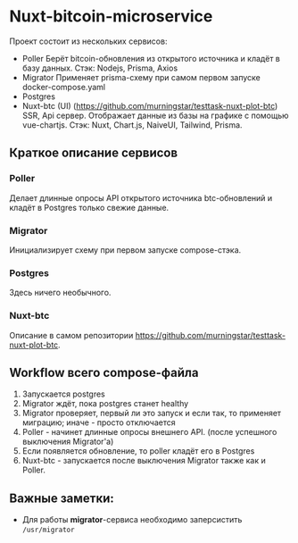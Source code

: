 # Nuxt-bitcoin-microservice
Проект состоит из нескольких сервисов:
- Poller
    Берёт bitcoin-обновления из открытого источника и кладёт в базу данных.
    Стэк: Nodejs, Prisma, Axios
- Migrator
    Применяет prisma-схему при самом первом запуске docker-compose.yaml 
- Postgres
- Nuxt-btc (UI) (https://github.com/murningstar/testtask-nuxt-plot-btc)
    SSR, Api сервер. Отображает данные из базы на графике с помощью vue-chartjs.
    Стэк: Nuxt, Chart.js, NaiveUI, Tailwind, Prisma.

## Краткое описание сервисов

### Poller

Делает длинные опросы API открытого источника btc-обновлений и кладёт в Postgres только свежие данные.

### Migrator

Инициализирует схему при первом запуске compose-стэка.

### Postgres

Здесь ничего необычного.

### Nuxt-btc

Описание в самом репозитории https://github.com/murningstar/testtask-nuxt-plot-btc.

## Workflow всего compose-файла

1. Запускается postgres
2. Migrator ждёт, пока postgres станет healthy
3. Migrator проверяет, первый ли это запуск и если так, то применяет миграцию; иначе - просто отключается
4. Poller - начинет длинные опросы внешнего API. (после успешного выключения Migrator'а)
5. Если появляется обновление, то poller кладёт его в Postgres
6. Nuxt-btc - запускается после выключения Migrator также как и Poller.

## Важные заметки:

-   Для работы **migrator**-сервиса необходимо заперсистить `/usr/migrator`
